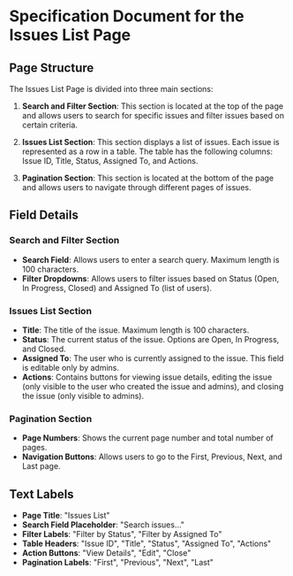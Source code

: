 # Specification Document for the Issues List Page

## Page Structure

The Issues List Page is divided into three main sections:

1. **Search and Filter Section**: This section is located at the top of the page and allows users to search for specific issues and filter issues based on certain criteria.

2. **Issues List Section**: This section displays a list of issues. Each issue is represented as a row in a table. The table has the following columns: Issue ID, Title, Status, Assigned To, and Actions.

3. **Pagination Section**: This section is located at the bottom of the page and allows users to navigate through different pages of issues.

## Field Details

### Search and Filter Section

- **Search Field**: Allows users to enter a search query. Maximum length is 100 characters.
- **Filter Dropdowns**: Allows users to filter issues based on Status (Open, In Progress, Closed) and Assigned To (list of users).

### Issues List Section

- **Title**: The title of the issue. Maximum length is 100 characters.
- **Status**: The current status of the issue. Options are Open, In Progress, and Closed.
- **Assigned To**: The user who is currently assigned to the issue. This field is editable only by admins.
- **Actions**: Contains buttons for viewing issue details, editing the issue (only visible to the user who created the issue and admins), and closing the issue (only visible to admins).

### Pagination Section

- **Page Numbers**: Shows the current page number and total number of pages.
- **Navigation Buttons**: Allows users to go to the First, Previous, Next, and Last page.

## Text Labels

- **Page Title**: "Issues List"
- **Search Field Placeholder**: "Search issues..."
- **Filter Labels**: "Filter by Status", "Filter by Assigned To"
- **Table Headers**: "Issue ID", "Title", "Status", "Assigned To", "Actions"
- **Action Buttons**: "View Details", "Edit", "Close"
- **Pagination Labels**: "First", "Previous", "Next", "Last"